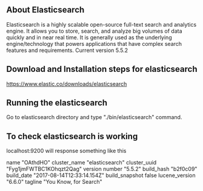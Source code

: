 ## About Elasticsearch

Elasticsearch is a highly scalable open-source full-text search and analytics engine. It allows you to store, search, and analyze big volumes of data quickly and in near real time. It is generally used as the underlying engine/technology that powers applications that have complex search features and requirements.
Current version 5.5.2

## Download and Installation steps for elasticsearch
https://www.elastic.co/downloads/elasticsearch

## Running the elasticsearch
Go to elasticsearch directory and type "./bin/elasticsearch" command.

## To check elasticsearch is working 
localhost:9200
will response something like this

name	"OAthdHO"
cluster_name	"elasticsearch"
cluster_uuid	"Fyg1jmFWTBC1KOhqzt2Qag"
version	
number	"5.5.2"
build_hash	"b2f0c09"
build_date	"2017-08-14T12:33:14.154Z"
build_snapshot	false
lucene_version	"6.6.0"
tagline	"You Know, for Search"



